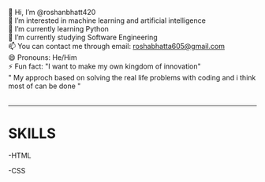 👋 Hi, I’m @roshanbhatt420<br>
👀 I’m interested in machine learning and artificial intelligence<br>
🌱 I’m currently learning Python<br>
🌱 I’m currently studying Software Engineering<br>
📫 You can contact me through email: roshabhatta605@gmail.com<br>
😄 Pronouns: He/Him<br>
⚡ Fun fact: "I want to make my own kingdom of innovation"<br>
" My approch based  on solving the real life problems with  coding and i think most of can be done "
<br>
<br>
<hr>
<h1>SKILLS</h1>
<p>-HTML</p>
<P>-CSS</P>

